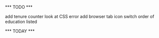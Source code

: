 *** TODO ***

add tenure counter
look at CSS error
add browser tab icon
switch order of education listed



*** TODAY ***


